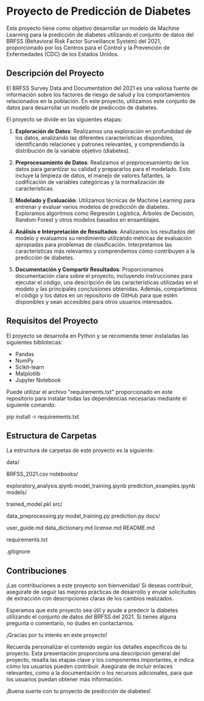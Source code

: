 # Proyecto de Predicción de Diabetes

Este proyecto tiene como objetivo desarrollar un modelo de Machine Learning para la predicción de diabetes utilizando el conjunto de datos del BRFSS (Behavioral Risk Factor Surveillance System) del 2021, proporcionado por los Centros para el Control y la Prevención de Enfermedades (CDC) de los Estados Unidos.

## Descripción del Proyecto

El BRFSS Survey Data and Documentation del 2021 es una valiosa fuente de información sobre los factores de riesgo de salud y los comportamientos relacionados en la población. En este proyecto, utilizamos este conjunto de datos para desarrollar un modelo de predicción de diabetes.

El proyecto se divide en las siguientes etapas:

1. **Exploración de Datos**: Realizamos una exploración en profundidad de los datos, analizando las diferentes características disponibles, identificando relaciones y patrones relevantes, y comprendiendo la distribución de la variable objetivo (diabetes).

2. **Preprocesamiento de Datos**: Realizamos el preprocesamiento de los datos para garantizar su calidad y prepararlos para el modelado. Esto incluye la limpieza de datos, el manejo de valores faltantes, la codificación de variables categóricas y la normalización de características.

3. **Modelado y Evaluación**: Utilizamos técnicas de Machine Learning para entrenar y evaluar varios modelos de predicción de diabetes. Exploramos algoritmos como Regresión Logística, Árboles de Decisión, Random Forest y otros modelos basados en ensamblajes.

4. **Análisis e Interpretación de Resultados**: Analizamos los resultados del modelo y evaluamos su rendimiento utilizando métricas de evaluación apropiadas para problemas de clasificación. Interpretamos las características más relevantes y comprendemos cómo contribuyen a la predicción de diabetes.

5. **Documentación y Compartir Resultados**: Proporcionamos documentación clara sobre el proyecto, incluyendo instrucciones para ejecutar el código, una descripción de las características utilizadas en el modelo y las principales conclusiones obtenidas. Además, compartimos el código y los datos en un repositorio de GitHub para que estén disponibles y sean accesibles para otros usuarios interesados.

## Requisitos del Proyecto

El proyecto se desarrolla en Python y se recomienda tener instaladas las siguientes bibliotecas:

- Pandas
- NumPy
- Scikit-learn
- Matplotlib
- Jupyter Notebook

Puede utilizar el archivo "requirements.txt" proporcionado en este repositorio para instalar todas las dependencias necesarias mediante el siguiente comando:

pip install -r requirements.txt


## Estructura de Carpetas

La estructura de carpetas de este proyecto es la siguiente:

data/

BRFSS_2021.csv
notebooks/

exploratory_analysis.ipynb
model_training.ipynb
prediction_examples.ipynb
models/

trained_model.pkl
src/

data_preprocessing.py
model_training.py
prediction.py
docs/

user_guide.md
data_dictionary.md
license.md
README.md

requirements.txt

.gitignore


## Contribuciones

¡Las contribuciones a este proyecto son bienvenidas! Si deseas contribuir, asegúrate de seguir las mejores prácticas de desarrollo y enviar solicitudes de extracción con descripciones claras de los cambios realizados.

Esperamos que este proyecto sea útil y ayude a predecir la diabetes utilizando el conjunto de datos del BRFSS del 2021. Si tienes alguna pregunta o comentario, no dudes en contactarnos.

¡Gracias por tu interés en este proyecto!

Recuerda personalizar el contenido según los detalles específicos de tu proyecto. Esta presentación proporciona una descripción general del proyecto, resalta las etapas clave y los componentes importantes, e indica cómo los usuarios pueden contribuir. Asegúrate de incluir enlaces relevantes, como a la documentación o los recursos adicionales, para que los usuarios puedan obtener más información.

¡Buena suerte con tu proyecto de predicción de diabetes!
